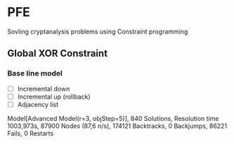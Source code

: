 # PFE
Sovling cryptanalysis problems using Constraint programming

## Global XOR Constraint
### Base line model
- [ ] Incremental down
- [ ] Incremental up (rollback)
- [ ] Adjacency list

Model[Advanced Model(r=3, objStep=5)], 840 Solutions, Resolution time 1003,973s, 87900 Nodes (87,6 n/s), 174121 Backtracks, 0 Backjumps, 86221 Fails, 0 Restarts
